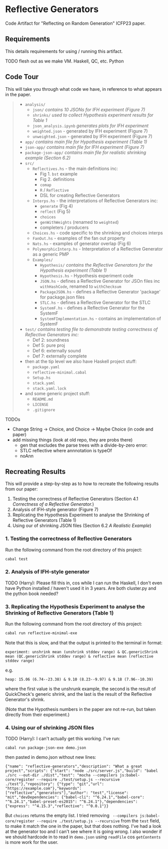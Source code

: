 # Reflective Generators

Code Artifact for "Reflecting on Random Generation" ICFP23 paper.

## Requirements

This details requirements for using / running this artifact.

TODO flesh out as we make VM.
  Haskell, QC, etc.
  Python

## Code Tour

This will take you through what code we have, in reference to what appears in the paper.

> - `analysis/`
>   * `json/` _contains 10 JSONs for IFH experiment (Figure 7)_
>   * `shrinks/` _used to collect Hypothesis experiment results for Table 1_
>   * `json_analysis.ipynb` _generates plots for IFH experiment_
>   * `weighted.json` - generated by IFH experiment (Figure 7)
>   * `unweighted.json` - generated by IFH experiment (Figure 7)
> - `app/` _contains main file for Hypothesis experiment (Table 1)_
> - `json-app/` _contains main file for IFH experiment (Figure 7)_
> - `package-json-app/` _contains main file for realistic shrinking example (Section 6.2)_
> - `src/`
>   * `Reflectives.hs` - the main definitions inc:
>     - Fig 1. `bst` example
>     - Fig 2. definitions
>     - `comap`
>     - `R` / `Reflective`
>     - DSL for creating Reflective Generators
>   * `Interps.hs` - the interpretations of Reflective Generators inc:
>     - `generate` (Fig 4)
>     - `reflect` (Fig 5)
>     - `choices`
>     - `genWithWeights` (renamed to `weighted`)
>     - completers / producers
>   * `Choices.hs` - code specific to the shrinking and choices interps
>   * `FanOut.hs` - examples of the fan out property
>   * `Nats.hs` - examples of generator overlap (Fig 6)
>   * `PolymorphicInterp.hs` - Interpretation of a Reflective Generator as a generic PMP
>   * `Examples/`
>     - `Hypothesis/` _contains the Reflective Generators for the Hypothesis experiment (Table 1)_
>     - `Hypothesis.hs` - Hypothesis experiment code
>     - `JSON.hs` - defines a Reflective Generator for JSOn files inc `withHashCode`, renamed to `withChecksum`
>     - `PackageJSON.hs` - defines a Reflective Generator 'package' for package.json files
>     - `STLC.hs` - defines a Reflective Generator for the STLC
>     - `SystemF.hs` - defines a Reflective Generator for the SystemF
>     - `SystemFImplementation.hs` - contains an implementation of SystemF
> - `test/` _contains testing file to demonstrate testing correctness of Reflective Generators inc:_
>   * Def 2: soundness
>   * Def 5: pure proj
>   * Def 6: externally sound
>   * Def 7: externally complete
> - then at the tip level we also have Haskell project stuff:
>   * `package.yaml`
>   * `reflective-minimal.cabal`
>   * `Setup.hs`
>   * `stack.yaml`
>   * `stack.yaml.lock`
> - and some generic project stuff:
>   * `README.md`
>   * `LICENSE`
>   * `.gitignore`

TODOs
  - Change String -> Choice, and Choice -> Maybe Choice (in code and paper)
  - add missing things (look at old repo, they are probs there)
    * gen that excludes the parse trees with a divide-by-zero error:
    * STLC reflective where annnotation is typeOf
    * noAnn


## Recreating Results

This will provide a step-by-step as to how to recreate the following results from our paper:
  1. Testing the correctness of Reflective Generators (Section 4.1 _Correctness of a Reflective Generator._)
  2. Analysis of IFH-style generator (Figure 7)
  3. Replicating the Hypothesis Experiment to analyse the Shrinking of Reflective Generators (Table 1)
  4. Using our of shrinking JSON files (Section 6.2 _A Realistic Example_)

### 1. Testing the correctness of Reflective Generators

Run the following command from the root directory of this project:
```bash
cabal test
```

### 2. Analysis of IFH-style generator

TODO (Harry): Please fill this in, cos while I can run the Haskell, I don't even have Python installed / haven't used it in 3 years.
Are both cluster.py and the python book needed?

### 3. Replicating the Hypothesis Experiment to analyse the Shrinking of Reflective Generators (Table 1)

Run the following command from the root directory of this project:
```bash
cabal run reflective-minimal-exe
```
Note that this is slow, and that the output is printed to the terminal in format:
```
experiment: unshrink mean (unshrink stddev range) & QC.genericShrink mean (QC.genericShrink stddev range) & reflective mean (reflective stddev range)
```
e.g.
```
heap: 15.06 (6.74--23.38) & 9.10 (8.23--9.97) & 9.18 (7.96--10.39)
```
where the first value is the unshrunk example, the second is the result of QuickCheck's generic shrink, and the last is the result of the Reflective Generator's shrink.

(Note that the Hypothesis numbers in the paper are not re-run, but taken directly from their experiment.)

### 4. Using our of shrinking JSON files

TODO (Harry): I can't actually get this working. I've run:
```
cabal run package-json-exe demo.json
```
then pasted in demo.json without new lines:
```
{"name": "reflective-generators","description": "What a great project","scripts": {"start": "node ./src/server.js","build": "babel ./src --out-dir ./dist","test": "mocha --compilers js:babel-core/register --require ./test/setup.js --recursive ./test"},"repository": {"type": "git","url": "https://example.com"},"keywords": ["reflective","generators"],"author": "test","license": "mit","devDependencies": {"babel-cli": "^6.24.1","babel-core": "^6.24.1","babel-preset-es2015": "^6.24.1"},"dependencies": {"express": "^4.15.3","reflective": "^0.0.1"}}
```

But `choices` returns the empty list. I tried removing ` --compilers js:babel-core/register --require ./test/setup.js --recursive` from the `test` field, to make it match the one in the paper, but that does nothing. I've had a look at the generator too and I can't see where it is going wrong.
I also wonder if we should hardcode in to read in `demo.json` using `readFile` cos `getContents` is more work for the user.
